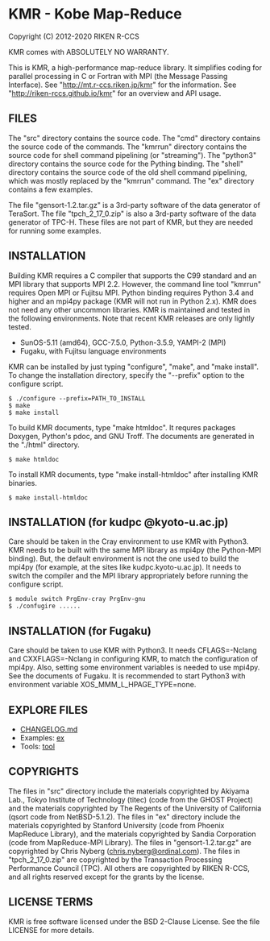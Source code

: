 # KMR - Kobe Map-Reduce

Copyright (C) 2012-2020 RIKEN R-CCS

KMR comes with ABSOLUTELY NO WARRANTY.

This is KMR, a high-performance map-reduce library.  It simplifies
coding for parallel processing in C or Fortran with MPI (the Message
Passing Interface).  See "http://mt.r-ccs.riken.jp/kmr" for the
information.  See "http://riken-rccs.github.io/kmr" for an overview
and API usage.

## FILES

The "src" directory contains the source code.  The "cmd" directory
contains the source code of the commands.  The "kmrrun" directory
contains the source code for shell command pipelining (or
"streaming").  The "python3" directory contains the source code for the
Pything binding.  The "shell" directory contains the source code of
the old shell command pipelining, which was mostly replaced by the
"kmrrun" command.  The "ex" directory contains a few examples.

The file "gensort-1.2.tar.gz" is a 3rd-party software of the data
generator of TeraSort.  The file "tpch_2_17_0.zip" is also a 3rd-party
software of the data generator of TPC-H.  These files are not part of
KMR, but they are needed for running some examples.

## INSTALLATION

Building KMR requires a C compiler that supports the C99 standard and
an MPI library that supports MPI 2.2.  However, the command line tool
"kmrrun" requires Open MPI or Fujitsu MPI.  Python binding requires
Python 3.4 and higher and an mpi4py package (KMR will not run in
Python 2.x).  KMR does not need any other uncommon libraries.  KMR is
maintained and tested in the following environments.  Note that recent
KMR releases are only lightly tested.

* SunOS-5.11 (amd64), GCC-7.5.0, Python-3.5.9, YAMPI-2 (MPI)
* Fugaku, with Fujitsu language environments

KMR can be installed by just typing "configure", "make", and "make
install".  To change the installation directory, specify the
"--prefix" option to the configure script.

    $ ./configure --prefix=PATH_TO_INSTALL
    $ make
    $ make install

To build KMR documents, type "make htmldoc".  It requres packages
Doxygen, Python's pdoc, and GNU Troff.  The documents are generated in
the "./html" directory.

    $ make htmldoc

To install KMR documents, type "make install-htmldoc" after installing
KMR binaries.

    $ make install-htmldoc

## INSTALLATION (for kudpc @kyoto-u.ac.jp)

Care should be taken in the Cray environment to use KMR with Python3.
KMR needs to be built with the same MPI library as mpi4py (the
Python-MPI binding).  But, the default environment is not the one used
to build the mpi4py (for example, at the sites like
kudpc.kyoto-u.ac.jp).  It needs to switch the compiler and the MPI
library appropriately before running the configure script.

    $ module switch PrgEnv-cray PrgEnv-gnu
    $ ./confugire ......

## INSTALLATION (for Fugaku)

Care should be taken to use KMR with Python3.  It needs CFLAGS=-Nclang
and CXXFLAGS=-Nclang in configuring KMR, to match the configuration of
mpi4py.  Also, setting some environment variables is needed to use
mpi4py.  See the documents of Fugaku.  It is recommended to start
Python3 with environment variable XOS_MMM_L_HPAGE_TYPE=none.

## EXPLORE FILES

* [CHANGELOG.md](CHANGELOG.md) 
* Examples: [ex](ex)
* Tools: [tool](tool)

## COPYRIGHTS

The files in "src" directory include the materials copyrighted by
Akiyama Lab., Tokyo Institute of Technology (titec) (code from the
GHOST Project) and the materials copyrighted by The Regents of the
University of California (qsort code from NetBSD-5.1.2).  The files in
"ex" directory include the materials copyrighted by Stanford
University (code from Phoenix MapReduce Library), and the materials
copyrighted by Sandia Corporation (code from MapReduce-MPI Library).
The files in "gensort-1.2.tar.gz" are copyrighted by Chris Nyberg
(chris.nyberg@ordinal.com).  The files in "tpch_2_17_0.zip" are
copyrighted by the Transaction Processing Performance Council (TPC).
All others are copyrighted by RIKEN R-CCS, and all rights reserved
except for the grants by the license.

## LICENSE TERMS

KMR is free software licensed under the BSD 2-Clause License.  See
the file LICENSE for more details.
